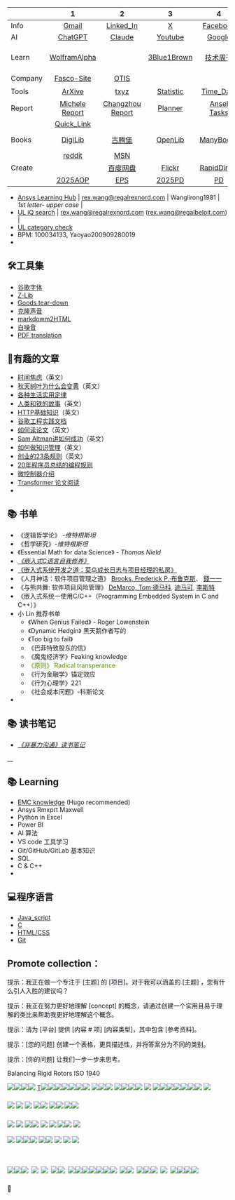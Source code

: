 | | 1 | 2 | 3 | 4 | 5 | 6 | 7 | 8 |
| --- | :---: | :---: | :---: | :---: | :---: | :---: | :---: | :---: |
| Info | [Gmail](https://mail.google.com/mail/u/0/?tab=rm&ogbl#inbox) | [Linked_In](https://www.linkedin.com/feed/) | [X](https://www.x.com/) | [Facebook](https://www.facebook.com/) | [Z-Lib](https://zh.z-lib.gs/) | [GitHub](https://github.com/ruanyf/weekly) | [My_Blog](https://github.com/RexWang1981/rexwang1981.github.io/tree/main) | [RYF_weekly](https://github.com/ruanyf/weekly) |
| AI | [ChatGPT](https://chatgpt.com/?hints=search) | [Claude](https://claude.ai/new) | [Youtube](https://www.youtube.com) | [Google](https://www.google.com) | [Bing](https://www.bing.com) | [Baidu](https://www.baidu.com) | [Chat_anything](https://www.chatanything.ai/) | [Threads](https://www.threads.net/?__coig_challenged=1) |
| Learn | [WolframAlpha](https://www.wolframalpha.com/) |  | [3Blue1Brown](https://www.youtube.com/watch?v=eMlx5fFNoYc) | [技术周刊](https://github.com/Geekhyt/weekly) | [David Langer Py](https://www.youtube.com/@DaveOnData) | [李宏毅 AI](https://www.youtube.com/@HungyiLeeNTU) | [李沐 AI](https://www.youtube.com/@mu_li) | [RealPython](https://realpython.com/) |
| Company | [Fasco-Site](https://cassengweb.regalrexnord.com/nebula/Default.aspx) | [OTIS](https://ssoapps.regalrexnord.com/drawingsearchcomponent/) |  |  |  |  |  | [Chip 拆解](https://www.youtube.com/@EvilmonkeyzDesignz/featured) |
| Tools | [ArXive](https://arxiv.org/) | [txyz](https://app.txyz.ai/) | [Statistic](https://datatab.net/statistics-calculator/descriptive-statistics) | [Time_Date](https://www.timeanddate.com/worldclock/converter.html?iso=20241203T140000&p1=4765&p2=237) | [AI_image](https://www.bing.com/images/create?toWww=1&redig=F8B91A54BDCB4E0ABC95A4F077B993A8) | [Figma_board](https://www.figma.com/files/team/1436010851375635126/recents-and-sharing?fuid=1436010849431191830) | [芯查查](https://www.xcc.com/) | [TempSMS](https://7sim.pro/) |
| Report | [Michele Report](https://regalrexnord.sharepoint.com/:x:/r/sites/GTCC-AirMovingTeam/Shared%20Documents/General/05%20Projects%20Management/JX-ENG-Key_Project.xlsx?d=w2108e0ed962a49daa5451bc0c2abaa88&csf=1&web=1&e=UTfM2k) | [Changzhou Report](https://regalrexnord.sharepoint.com/:x:/r/sites/ChangzhouMotorEngineering/Shared%20Documents/Weekly%20update/2024%20Q4%20motor%20engineering%20KPI.xlsx?d=w1b9b36dcbcdd461798e6ece404c32a18&csf=1&web=1&e=6pCMkm) | [Planner](https://planner.cloud.microsoft/webui/plan/SDxt7TkqJUGS7nHeFKoQdmQADH0w/view/board?tid=c9e8e454-ead6-40c6-bc93-5b83567d5e1a) | [Ansel Tasks](https://regalrexnord.sharepoint.com/:x:/r/sites/GTCC-AirMovingTeam/Shared%20Documents/003%20Team%20Management/Work%20Load/Separate_tasks%202024-11-25-001.xlsx?d=w2004380fec15471ba3997b850106ccbb&csf=1&web=1&e=UPGC9R) | [AI_image](https://bylo.ai/) |  |  |  |
| | [Quick_Link](https://myapps.microsoft.com/) |  |  |  |  |  |  |  |
| Books | [DigiLib](https://digilibraries.com/) | [古腾堡](https://www.gutenberg.org/) | [OpenLib](https://openlibrary.org/) | [ManyBooks](https://manybooks.net/) | [Free-Book](https://www.free-ebooks.net/) | [Int_ArKvi](https://web.archive.org/) | [Bookboon](https://bookboon.com/) |  |
| | [reddit](https://www.reddit.com/) | [MSN](https://www.msn.com/zh-cn/feed?ocid=nl_article_link) |  |  |  |  |  |  |
| Create |  | [百度网盘](https://pan.baidu.com/disk/main?from=1026962h&_at_=1732246673366#/index?category=all) | [Flickr](https://www.flickr.com/) | [RapidDirect](https://www.youtube.com/@RAPIDDIRECT/featured) | [Log](https://www.yuque.com/rexwang-cyzne/dp5v3e) | [知乎](https://www.zhihu.com/people/rexwang1981/posts) | [头条](https://www.toutiao.com/?&source=m_redirect) | [花瓣](https://huaban.com/discovery) |
|  | [2025AOP](about:blank) | [EPS](https://auth.regalbeloit.com/app/workday/exkk06083aCcU6Kqw2p7/sso/saml) | [2025PD](https://regalrexnord.sharepoint.com/sites/MorrillJiaxing/Shared%20Documents/Forms/AllItems.aspx?id=%2Fsites%2FMorrillJiaxing%2FShared%20Documents%2F04%2E4%20HR%2F2025%E5%B9%B4PD&viewid=3cb4da6d%2D0ef6%2D4589%2Dbfb4%2D35133f2fffc9) | [PD](https://regalrexnord.sharepoint.com/:x:/r/sites/MorrillJiaxing/Shared%20Documents/04.4%20HR/2025%E5%B9%B4PD/2025%20Policy%20Deployment%20%20(%E5%B7%A5%E5%8E%82%E7%BA%A7).xlsx?d=w052006ea818d4e6b933a8dacbfaff2d4&csf=1&web=1&e=vWy1Jp) | [Agency](https://regalrexnord.sharepoint.com/sites/PESEMEAENGINEERING/_layouts/15/viewlsts.aspx?view=14) | [CashPlan](https://regalrexnord.sharepoint.com/sites/MorrillJiaxing/Shared%20Documents/Forms/AllItems.aspx?id=%2Fsites%2FMorrillJiaxing%2FShared%20Documents%2F09%2EAll%2FWeekly%20Cash%20Plan&viewid=3cb4da6d%2D0ef6%2D4589%2Dbfb4%2D35133f2fffc9) |  |  |




+ [Ansys Learning Hub](https://www.ansys.com/services/ansys-learning-hub)  |  rex.wang@regalrexnord.com |  Wanglirong1981 | _1st letter- upper case_ |
+ [UL iQ search](https://iq2.ulprospector.com/profile?pt=confirmation&redirect-to=http%3A%2F%2Fiq2.ulprospector.com%2F) | rex.wang@regalrexnord.com (rex.wang@regalbeloit.com) | 
+ [UL category check](https://iq.ulprospector.com/en/)
+ BPM: 100034133, Yaoyao200909280019
+ 

## 🛠️工具集
+ [谷歌字体](https://fonts.google.com/specimen/Open+Sans)
+ [Z-Lib](https://zh.z-lib.gs/)
+ [Goods tear-down](https://zh.ifixit.com/Guide/iPhone+13+Pro+%E6%8B%86%E8%A7%A3/144928)
+ [克隆声音](https://voicv.com/zh)
+ [markdowm2HTML](https://md2html.com/)
+ [白噪音](https://soundbox.fun/sounds/waves29-birds47/)
+ [PDF translation](https://huggingface.co/spaces/reycn/PDFMathTranslate-Docker)



## 📝有趣的文章
+ [时间焦虑](https://nesslabs.com/time-anxiety)（英文）
+ [秋天树叶为什么会变黄](https://collabfund.com/blog/three-big-things-the-most-important-forces-shaping-the-world/)（英文）
+ [各种生活实用定律](https://github.com/nusr/hacker-laws-zh)
+ [人类和铁的故事](https://blog.rootsofprogress.org/iron-from-mythical-to-mundane)（英文）
+ [HTTP基础知识](http://www.steves-internet-guide.com/http-basics/)（英文）
+ [谷歌工程实践文档](https://github.com/xindoo/eng-practices-cn?tab=readme-ov-file)
+ [如何读论文](https://blog.csdn.net/qianlong4526888/article/details/11269129)（英文）
+ [Sam Altman讲如何成功](https://threadreaderapp.com/thread/1214274038933020672.html)（英文）
+ [如何做知识管理](https://tkainrad.dev/posts/managing-my-personal-knowledge-base/)（英文）
+ [创业的23条规则](https://joisig.com/rules-software-startup-minimum-hassle)（英文）
+ [20年程序员总结的编程规则](https://alexewerlof.medium.com/my-guiding-principles-after-20-years-of-programming-a087dc55596c)
+ [微控制器介绍](https://blog.toit.io/what-you-need-to-know-about-microcontrollers-5fabd6d5b019)
+ [Transformer 论文阅读](https://www.youtube.com/watch?v=nzqlFIcCSWQ)
+ 

##  📚 书单
+ 《逻辑哲学论》 -_维特根斯坦_
+ 《哲学研究》-_维特根斯坦_
+ 《Essential Math for data Science》 - _Thomas Nield_
+ [_《嵌入式C语言自我修养》_](https://book.douban.com/subject/35446929//)
+ [《嵌入式系统开发之道：菜鸟成长日志与项目经理的私房》](https://www.yuque.com/xlu103/rvt9mr/rge2qngmt2nbtmhm)
+ 《人月神话：软件项目管理之道》 [Brooks, Frederick P.·布鲁克斯](https://www.google.com.sg/search?hl=zh-CN&q=inauthor:%22Brooks,+Frederick+P.%C2%B7%E5%B8%83%E9%B2%81%E5%85%8B%E6%96%AF%22&tbm=bks&sa=X&ved=2ahUKEwjxjrrL_NyIAxXcm2MGHSw0FHwQmxMoAHoECCIQAg)<font style="color:rgb(71, 71, 71);">、 </font>[錢一一](https://www.google.com.sg/search?hl=zh-CN&q=inauthor:%22%E9%8C%A2%E4%B8%80%E4%B8%80%22&tbm=bks&sa=X&ved=2ahUKEwjxjrrL_NyIAxXcm2MGHSw0FHwQmxMoAXoECCIQAw)
+ 《与熊共舞: 软件项目风险管理》 [DeMarco, Tom·德马科](https://www.google.com.sg/search?hl=zh-CN&tbo=p&tbm=bks&q=inauthor:%22DeMarco,+Tom%C2%B7%E5%BE%B7%E9%A9%AC%E7%A7%91%22)<font style="color:rgb(119, 119, 119);">, </font>[迪马可](https://www.google.com.sg/search?hl=zh-CN&tbo=p&tbm=bks&q=inauthor:%22%E8%BF%AA%E9%A9%AC%E5%8F%AF%22)<font style="color:rgb(119, 119, 119);">, </font>[李斯特](https://www.google.com.sg/search?hl=zh-CN&tbo=p&tbm=bks&q=inauthor:%22%E6%9D%8E%E6%96%AF%E7%89%B9%22)
+ 《嵌入式系统一使用C/C++（Programming Embedded System in C and C++）》
+ 小 Lin 推荐书单
    - 《When Genius Failed》 - Roger Lowenstein 
    - 《Dynamic Hedgin》 黑天鹅作者写的
    - 《Too big to fail》
    - 《巴菲特致股东的信》
    - 《魔鬼经济学》Feaking knowledge
    - <font style="color:#5C8D07;background-color:rgba(255, 255, 255, 0);">《原则》 Radical transperance </font>
    - 《行为金融学》锚定效应
    - 《行为心理学》221
    - 《社会成本问题》-科斯论文
+ 

##  📚 读书笔记
+ [_《非暴力沟通》读书笔记_](https://www.toutiao.com/article/7429707685110481418/?log_from=3f02b4955e25d_1729949861986)

__

## 📚 Learning
+ [EMC knowledge](https://statics.teams.cdn.office.net/evergreen-assets/safelinks/1/atp-safelinks.html) (Hugo recommended)
+ Ansys Rmxprt Maxwell
+ Python in Excel
+ Power BI
+ AI 算法
+ VS code 工具学习
+ Git/GitHub/GitLab 基本知识
+ SQL
+ C & C++
+ 

## 💻程序语言
+ [Java_script](https://www.youtube.com/watch?v=EerdGm-ehJQ&t=15284s)
+ [C](https://www.youtube.com/watch?v=87SH2Cn0s9A&t=3s) 
+ [HTML/CSS](https://www.youtube.com/watch?v=G3e-cpL7ofc)
+ [Git](https://www.youtube.com/watch?v=hrTQipWp6co&t=300s)

## Promote collection：
<font style="color:rgb(15, 20, 25);">提示：我正在做一个专注于 [主题] 的 [项目]。对于我可以涵盖的 [主题] ，您有什么引人入胜的建议吗？</font>

<font style="color:rgb(15, 20, 25);">提示：我正在努力更好地理解 [concept] 的概念，请通过创建一个实用且易于理解的类比来帮助我更好地理解这个概念。</font>

<font style="color:rgb(15, 20, 25);">提示：请为 [平台] 提供 [内容 # 项] [内容类型]，其中包含 [参考资料]。</font>

<font style="color:rgb(15, 20, 25);">提示：[您的问题] 创建一个表格，更具描述性，并将答案分为不同的类别。</font>

<font style="color:rgb(15, 20, 25);">提示：[你的问题] 让我们一步一步来思考。</font>

<font style="color:rgba(0, 0, 0, 0.9);">Balancing Rigid Rotors ISO 1940</font>

![](https://cdn.nlark.com/yuque/0/2024/png/50617086/1731973954473-631fd1ef-84cf-4858-8486-7e362179b521.png)![](https://cdn.nlark.com/yuque/0/2024/png/50617086/1731973961811-9bec108a-38bf-466e-8529-29c061897dfa.png)![](https://cdn.nlark.com/yuque/0/2024/png/50617086/1731973968153-7d77305e-1464-41ab-905e-aff2a6d18a43.png)![](https://cdn.nlark.com/yuque/0/2024/png/50617086/1731973979811-fc123bfc-a543-478f-8d0a-b507fde465c5.png)<font style="color:rgb(45, 45, 45);"> </font><u><font style="color:rgb(45, 45, 45);">T</font></u>![](https://cdn.nlark.com/yuque/0/2024/png/50617086/1731973986949-893a86db-07ea-4180-af37-fd37fa8cc697.png)![](https://cdn.nlark.com/yuque/0/2024/png/50617086/1731973996914-3e80a4a1-9e71-4a39-b98b-0c83a6b877ef.png)![](https://cdn.nlark.com/yuque/0/2024/png/50617086/1731974022067-139a0a44-70e6-45bf-a934-21d6041e8e30.png)![](https://cdn.nlark.com/yuque/0/2024/png/50617086/1731974026405-af441c50-2e75-42c5-a282-fe72fecd5132.png)![](https://cdn.nlark.com/yuque/0/2024/png/50617086/1731974030474-1783351f-bea3-4998-8039-9dedfd7408fc.png)![](https://cdn.nlark.com/yuque/0/2024/png/50617086/1731974078493-4d142ce5-06c9-41f2-80dd-199cdcac0ac5.png)![](https://cdn.nlark.com/yuque/0/2024/png/50617086/1731974078489-5e397d32-74bc-44c8-a310-0b6e1a99c126.png)<font style="color:rgb(31, 31, 31);"> </font>![](https://cdn.nlark.com/yuque/0/2024/png/50617086/1731974088374-7b773591-b8dd-4f0f-85e2-4a146e95ee1e.png)![](https://cdn.nlark.com/yuque/0/2024/png/50617086/1731974088394-deaf59c8-8ae7-4d29-95b8-1ea0343f8667.png)![](https://cdn.nlark.com/yuque/0/2024/png/50617086/1731974111571-1ac13904-e29b-473d-a529-3d637e5db459.png)<font style="color:rgba(0, 0, 0, 0.9);"> </font>![](https://cdn.nlark.com/yuque/0/2024/png/50617086/1731974116731-8991da5b-ee5e-4038-a6c5-0e38d822ef5e.png)![](https://cdn.nlark.com/yuque/0/2024/png/50617086/1731974116741-9c67ff1d-4210-485c-93eb-3177d2251c21.png)![](https://cdn.nlark.com/yuque/0/2024/png/50617086/1731974122613-66044fdf-eb93-4cd3-ab34-3c70a2de1068.png)![](https://cdn.nlark.com/yuque/0/2024/png/50617086/1731974132778-10f3ca56-e866-40f1-95b7-ff88148686a1.png)<font style="color:rgba(0, 0, 0, 0.9);"> </font>![](https://cdn.nlark.com/yuque/0/2024/png/50617086/1731974140228-c179d6bf-e6f3-485e-8f0a-ed871525dee2.png)<font style="color:rgba(0, 0, 0, 0.9);"> </font>![](https://cdn.nlark.com/yuque/0/2024/png/50617086/1731974147236-d6326c6b-c0b7-465e-9962-a27b7bac5723.png)![](https://cdn.nlark.com/yuque/0/2024/png/50617086/1731974147250-3c77cdea-b246-40d9-b110-207efec46413.png)![](https://cdn.nlark.com/yuque/0/2024/png/50617086/1731974152331-048ef262-b24f-4d55-a130-461aaf653d6e.png)![](https://cdn.nlark.com/yuque/0/2024/png/50617086/1731974152490-7be1f81e-898b-451a-baa1-b176ca00c811.png)![](https://cdn.nlark.com/yuque/0/2024/png/50617086/1731974152735-0abc1a36-8d37-487d-94c9-d9796adcfed4.png)![](https://cdn.nlark.com/yuque/0/2024/png/50617086/1731974199880-675237dc-3bf9-4b4c-a1d3-e0caaed76b77.png)![](https://cdn.nlark.com/yuque/0/2024/png/50617086/1731974199987-e330b645-12e1-4200-a62f-eca4186822ee.png)<font style="color:rgba(0, 0, 0, 0.9);"> </font>![](https://cdn.nlark.com/yuque/0/2024/png/50617086/1731974204962-a77059a7-9726-4b1a-9b70-f57f78e08789.png)

### ![](https://cdn.nlark.com/yuque/0/2024/png/50617086/1731974158499-49cf6708-ffc9-4abd-ae5c-22a25c7fdd6a.png)<font style="color:rgba(0, 0, 0, 0.9);"> </font>![](https://cdn.nlark.com/yuque/0/2024/png/50617086/1731974166860-47f97dea-d0e9-46df-b820-6529686acba4.png)<font style="color:rgba(0, 0, 0, 0.9);"> </font>![](https://cdn.nlark.com/yuque/0/2024/png/50617086/1731974178177-b09cf120-6ec1-466b-80d4-c645ccb0a408.png)<font style="color:rgba(0, 0, 0, 0.9);"> </font>![](https://cdn.nlark.com/yuque/0/2024/png/50617086/1731974182003-03c6fd13-45ff-42da-a13c-0b1b972602d9.png)![](https://cdn.nlark.com/yuque/0/2024/png/50617086/1731974190264-828f7ce5-a1e4-47ac-ad72-e5e4036cbdda.png)<font style="color:rgba(0, 0, 0, 0.9);"> </font><font style="color:rgba(0, 0, 0, 0.9);"> </font>![](https://cdn.nlark.com/yuque/0/2024/png/50617086/1731974195399-0b3eed4f-5fd1-4ea5-af0d-4633f1721127.png)![](https://cdn.nlark.com/yuque/0/2024/png/50617086/1731974217567-da84c815-44ed-479a-9f1f-89b57a4fff6b.png)<font style="color:rgb(31, 31, 31);"> </font>![](https://cdn.nlark.com/yuque/0/2024/png/50617086/1731974266865-6b2785d7-9ec0-4e7e-a8ab-5e9166223173.png)![](https://cdn.nlark.com/yuque/0/2024/png/50617086/1731974292397-b8368e30-5608-43ef-a92e-2b9e28863146.png)
### ![](https://cdn.nlark.com/yuque/0/2024/png/50617086/1731974300046-5b46daa3-8478-46b8-a7d5-2f7113f78312.png)<font style="color:rgba(0, 0, 0, 0.9);"> </font>![](https://cdn.nlark.com/yuque/0/2024/png/50617086/1731974313264-c5e31430-dde1-482e-a989-f518f631c7c4.png)<font style="color:rgba(0, 0, 0, 0.9);">  </font>![](https://cdn.nlark.com/yuque/0/2024/png/50617086/1731974321346-b69f3ce7-a08d-42fc-8a2a-db6bac9d7626.png)![](https://cdn.nlark.com/yuque/0/2024/png/50617086/1731974329848-bc3d9cc6-2c65-4915-acb9-353c0caa8e68.png)<font style="color:rgba(0, 0, 0, 0.9);"> </font>![](https://cdn.nlark.com/yuque/0/2024/png/50617086/1731974336054-06c47488-952e-4d41-96fd-1f9ba2b82e3c.png)<font style="color:rgba(0, 0, 0, 0.9);"> </font>![](https://cdn.nlark.com/yuque/0/2024/png/50617086/1731974340137-72dc2fce-529c-4dba-ba6e-13ed17345202.png)<font style="color:rgba(0, 0, 0, 0.9);"> </font>![](https://cdn.nlark.com/yuque/0/2024/png/50617086/1731974345163-71406eb4-d1eb-4385-b6f6-e0c105653ad2.png)![](https://cdn.nlark.com/yuque/0/2024/png/50617086/1731974360209-d9a75acf-d8e1-4818-928a-f10dbce5d208.png)<font style="color:rgb(80, 80, 80);"> </font>![](https://cdn.nlark.com/yuque/0/2024/png/50617086/1731974366703-ddc88b4c-e7c7-49ce-83f5-1cb859846eed.png)<font style="color:rgb(80, 80, 80);"> </font>
![](https://cdn.nlark.com/yuque/0/2024/png/50617086/1731974375840-e30b9318-3c0f-403a-90d2-5e81eb1628a0.png)<font style="color:rgb(80, 80, 80);"> </font>![](https://cdn.nlark.com/yuque/0/2024/png/50617086/1731974405084-f646af07-8f93-4226-a80c-e3681bcd3b72.png)![](https://cdn.nlark.com/yuque/0/2024/png/50617086/1731974423131-90cd725e-fc6f-40bf-aee1-9688463bdafd.png)![](https://cdn.nlark.com/yuque/0/2024/png/50617086/1731974437641-5311ce41-3fb9-4dad-9f6a-b13bcb08498c.png)_<font style="color:rgb(45, 45, 45);"> </font>_![](https://cdn.nlark.com/yuque/0/2024/png/50617086/1731974440957-cceb4d38-0282-469a-953f-7d0d7364f325.png)![](https://cdn.nlark.com/yuque/0/2024/png/50617086/1731974450668-c9e63f0b-6a79-4646-8f3c-67268b09940b.png)<font style="color:rgb(45, 45, 45);"> </font>![](https://cdn.nlark.com/yuque/0/2024/png/50617086/1731974461611-7c4bb212-6c35-41e6-a3a8-7e722d56ea16.png)<font style="color:rgb(45, 45, 45);"> </font>![](https://cdn.nlark.com/yuque/0/2024/png/50617086/1731974467754-8b0a70c9-08e4-4d27-9f85-c44976939d8d.png)<font style="color:rgb(45, 45, 45);"> </font>![](https://cdn.nlark.com/yuque/0/2024/png/50617086/1731974472518-5319ac89-2484-4b1b-8d67-64adaae898b1.png)

# ![](https://cdn.nlark.com/yuque/0/2024/png/50617086/1731974395919-d0c8271a-95f6-4239-b094-9239831dcada.png)![](https://cdn.nlark.com/yuque/0/2024/png/50617086/1731974482197-32492626-6b2c-4946-a1b3-6f6ae3800977.png)![](https://cdn.nlark.com/yuque/0/2024/png/50617086/1731974508528-0172a958-175e-4a50-b4fe-7a29ed326e06.png)<font style="color:rgb(31, 31, 31);"> </font>![](https://cdn.nlark.com/yuque/0/2024/png/50617086/1731974594507-f024b6f1-f394-47d2-9248-4f95e7754a10.png)**<font style="color:rgb(54, 55, 55);"> </font>**![](https://cdn.nlark.com/yuque/0/2024/png/50617086/1731974601129-89392109-cc40-4867-b719-1410783a2cb3.png)**<font style="color:rgb(54, 55, 55);"> </font>**![](https://cdn.nlark.com/yuque/0/2024/png/50617086/1731974605699-1033c203-d949-4c59-bbcc-a0e204e071ce.png)![](https://cdn.nlark.com/yuque/0/2024/png/50617086/1731974609191-b65f446c-c846-49b0-8fb2-0053b381040a.png)**<font style="color:rgb(54, 55, 55);"> </font>**<font style="color:rgba(0, 0, 0, 0.9);"> </font>![](https://cdn.nlark.com/yuque/0/2024/png/50617086/1732630512228-dbc0f7a6-d747-4c9f-8a10-a61cb88cf7a5.png)![](https://cdn.nlark.com/yuque/0/2024/png/50617086/1732630525166-96d8f35e-c626-4db3-93c3-3751ecb6ec8e.png)![](https://cdn.nlark.com/yuque/0/2024/png/50617086/1732630525205-1b61e5cf-1d25-45fa-b862-2cbe550a3376.png)![](https://cdn.nlark.com/yuque/0/2024/png/50617086/1732630571215-f98359d4-922d-4d71-9b1d-ac734d24cebc.png)![](https://cdn.nlark.com/yuque/0/2024/png/50617086/1732630571199-33e63410-8dad-4b9d-a18d-e7103d51ba5b.png)![](https://cdn.nlark.com/yuque/0/2024/png/50617086/1732630589895-344ae877-b7c8-43ca-9143-21de4ec13044.png)![](https://cdn.nlark.com/yuque/0/2024/png/50617086/1732630838277-1f524cc6-36ae-44b4-9ffb-7ca0c1099164.png)**<font style="color:rgb(40, 40, 40);"> </font>**![](https://cdn.nlark.com/yuque/0/2024/png/50617086/1732630863207-dfad646d-c49b-4e19-9bf7-2a4e4333e547.png)![](https://cdn.nlark.com/yuque/0/2024/png/50617086/1732630884146-16a0b6a9-3700-4227-808b-7b5a0d835b35.png)<font style="color:rgb(40, 40, 40);"> </font>![](https://cdn.nlark.com/yuque/0/2024/png/50617086/1732630898366-e0ad4bef-b408-47d9-bb66-761591676fbf.png)![](https://cdn.nlark.com/yuque/0/2024/png/50617086/1732670467113-ebf563d3-0ad7-41e5-8782-652a5ff393ae.png)![](https://cdn.nlark.com/yuque/0/2024/png/50617086/1732670476615-d00f4fa2-9e15-42b3-93f5-66307c010f32.png)<font style="color:rgb(45, 45, 45);"> </font>![](https://cdn.nlark.com/yuque/0/2024/png/50617086/1732670522335-cba22202-cf57-46a5-b21c-5bd12e7cdbe6.png)<font style="color:rgba(0, 0, 0, 0.9);"> </font>![](https://cdn.nlark.com/yuque/0/2024/png/50617086/1732670491742-fc5a4630-eb39-41b2-a8fa-4c9db0028e0f.png)![](https://cdn.nlark.com/yuque/0/2024/png/50617086/1732670555220-5dbf12f6-1c88-4fe0-a0e5-1d7c1aab201e.png)![](https://cdn.nlark.com/yuque/0/2024/png/50617086/1732670482065-852b77e4-dce7-4175-be20-5bdbb3eb6bc5.png)![](https://cdn.nlark.com/yuque/0/2024/png/50617086/1732945750175-58de848f-0163-4d60-82b5-50c5aca45464.png)
🚩




<font style="color:rgb(31, 31, 31);">  
</font><font style="color:rgb(31, 31, 31);"> </font>